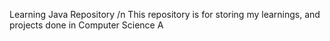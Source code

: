 Learning Java Repository /n
This repository is for storing my learnings, and projects done in Computer Science A

